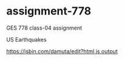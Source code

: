 # assignment-778

GES 778 class-04 assignment

US Earthquakes


https://jsbin.com/damuta/edit?html,js,output


